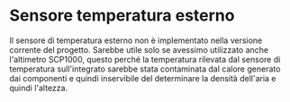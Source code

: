 # Sensore temperatura esterno #

Il sensore di temperatura esterno non è implementato nella versione corrente del progetto.
Sarebbe utile solo se avessimo utilizzato anche l'altimetro SCP1000, questo perché la temperatura rilevata dal sensore di temperatura sull'integrato sarebbe stata contaminata dal calore generato dai componenti e quindi inservibile del determinare la densità dell'aria e quindi l'altezza.